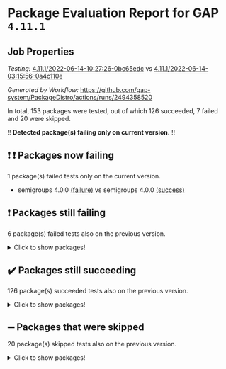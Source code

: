 # Package Evaluation Report for GAP `4.11.1`

## Job Properties

*Testing:* [4.11.1/2022-06-14-10:27:26-0bc65edc](https://github.com/gap-system/PackageDistro/blob/data/reports/4.11.1/2022-06-14-10:27:26-0bc65edc) vs [4.11.1/2022-06-14-03:15:56-0a4c110e](https://github.com/gap-system/PackageDistro/blob/data/reports/4.11.1/2022-06-14-03:15:56-0a4c110e)

*Generated by Workflow:* https://github.com/gap-system/PackageDistro/actions/runs/2494358520

In total, 153 packages were tested, out of which 126 succeeded, 7 failed and 20 were skipped.

:bangbang: **Detected package(s) failing only on current version.** :bangbang:

## :exclamation: :exclamation: Packages now failing

1 package(s) failed tests only on the current version.
- semigroups 4.0.0 [(failure)](https://github.com/gap-system/PackageDistro/runs/6878107053?check_suite_focus=true) vs semigroups 4.0.0 [(success)](https://github.com/gap-system/PackageDistro/runs/6873058327?check_suite_focus=true)

## :exclamation: Packages still failing

6 package(s) failed tests also on the previous version.
<details><summary>Click to show packages!</summary>

- fining 1.4.1 [(failure)](https://github.com/gap-system/PackageDistro/runs/6878098040?check_suite_focus=true)
- francy 1.2.4 [(failure)](https://github.com/gap-system/PackageDistro/runs/6878098836?check_suite_focus=true)
- hap 1.41 [(failure)](https://github.com/gap-system/PackageDistro/runs/6878100019?check_suite_focus=true)
- normalizinterface 1.3.2 [(failure)](https://github.com/gap-system/PackageDistro/runs/6878104210?check_suite_focus=true)
- packagemanager 1.2 [(failure)](https://github.com/gap-system/PackageDistro/runs/6878104818?check_suite_focus=true)
- recog 1.3.2 [(failure)](https://github.com/gap-system/PackageDistro/runs/6878106367?check_suite_focus=true)
</details>

## :heavy_check_mark: Packages still succeeding

126 package(s) succeeded tests also on the previous version.
<details><summary>Click to show packages!</summary>

- ace 5.4 [(success)](https://github.com/gap-system/PackageDistro/runs/6878092750?check_suite_focus=true)
- aclib 1.3.2 [(success)](https://github.com/gap-system/PackageDistro/runs/6878092896?check_suite_focus=true)
- agt 0.2 [(success)](https://github.com/gap-system/PackageDistro/runs/6878093023?check_suite_focus=true)
- alnuth 3.2.1 [(success)](https://github.com/gap-system/PackageDistro/runs/6878093163?check_suite_focus=true)
- anupq 3.2.6 [(success)](https://github.com/gap-system/PackageDistro/runs/6878093422?check_suite_focus=true)
- atlasrep 2.1.2 [(success)](https://github.com/gap-system/PackageDistro/runs/6878093586?check_suite_focus=true)
- autodoc 2022.03.10 [(success)](https://github.com/gap-system/PackageDistro/runs/6878093751?check_suite_focus=true)
- automata 1.15 [(success)](https://github.com/gap-system/PackageDistro/runs/6878093947?check_suite_focus=true)
- automgrp 1.3.2 [(success)](https://github.com/gap-system/PackageDistro/runs/6878094091?check_suite_focus=true)
- autpgrp 1.10.2 [(success)](https://github.com/gap-system/PackageDistro/runs/6878094254?check_suite_focus=true)
- cap 2022.06-02 [(success)](https://github.com/gap-system/PackageDistro/runs/6878094385?check_suite_focus=true)
- caratinterface 2.3.3 [(success)](https://github.com/gap-system/PackageDistro/runs/6878094481?check_suite_focus=true)
- cddinterface 2020.06.24 [(success)](https://github.com/gap-system/PackageDistro/runs/6878094587?check_suite_focus=true)
- circle 1.6.5 [(success)](https://github.com/gap-system/PackageDistro/runs/6878094782?check_suite_focus=true)
- classicpres 1.22 [(success)](https://github.com/gap-system/PackageDistro/runs/6878094904?check_suite_focus=true)
- cohomolo 1.6.10 [(success)](https://github.com/gap-system/PackageDistro/runs/6878095011?check_suite_focus=true)
- congruence 1.2.4 [(success)](https://github.com/gap-system/PackageDistro/runs/6878095147?check_suite_focus=true)
- corelg 1.56 [(success)](https://github.com/gap-system/PackageDistro/runs/6878095347?check_suite_focus=true)
- crime 1.6 [(success)](https://github.com/gap-system/PackageDistro/runs/6878095527?check_suite_focus=true)
- crisp 1.4.5 [(success)](https://github.com/gap-system/PackageDistro/runs/6878095751?check_suite_focus=true)
- crypting 0.10 [(success)](https://github.com/gap-system/PackageDistro/runs/6878095889?check_suite_focus=true)
- cryst 4.1.24 [(success)](https://github.com/gap-system/PackageDistro/runs/6878096051?check_suite_focus=true)
- crystcat 1.1.9 [(success)](https://github.com/gap-system/PackageDistro/runs/6878096221?check_suite_focus=true)
- ctbllib 1.3.4 [(success)](https://github.com/gap-system/PackageDistro/runs/6878096367?check_suite_focus=true)
- cubefree 1.19 [(success)](https://github.com/gap-system/PackageDistro/runs/6878096494?check_suite_focus=true)
- curlinterface 2.2.2 [(success)](https://github.com/gap-system/PackageDistro/runs/6878096608?check_suite_focus=true)
- cvec 2.7.5 [(success)](https://github.com/gap-system/PackageDistro/runs/6878096716?check_suite_focus=true)
- datastructures 0.2.7 [(success)](https://github.com/gap-system/PackageDistro/runs/6878096837?check_suite_focus=true)
- deepthought 1.0.5 [(success)](https://github.com/gap-system/PackageDistro/runs/6878097017?check_suite_focus=true)
- design 1.7 [(success)](https://github.com/gap-system/PackageDistro/runs/6878097123?check_suite_focus=true)
- difsets 2.3.1 [(success)](https://github.com/gap-system/PackageDistro/runs/6878097240?check_suite_focus=true)
- digraphs 1.5.3 [(success)](https://github.com/gap-system/PackageDistro/runs/6878097338?check_suite_focus=true)
- edim 1.3.5 [(success)](https://github.com/gap-system/PackageDistro/runs/6878097451?check_suite_focus=true)
- example 4.3.1 [(success)](https://github.com/gap-system/PackageDistro/runs/6878097560?check_suite_focus=true)
- factint 1.6.3 [(success)](https://github.com/gap-system/PackageDistro/runs/6878097718?check_suite_focus=true)
- ferret 1.0.7 [(success)](https://github.com/gap-system/PackageDistro/runs/6878097821?check_suite_focus=true)
- fga 1.4.0 [(success)](https://github.com/gap-system/PackageDistro/runs/6878097915?check_suite_focus=true)
- float 1.0.3 [(success)](https://github.com/gap-system/PackageDistro/runs/6878098153?check_suite_focus=true)
- format 1.4.3 [(success)](https://github.com/gap-system/PackageDistro/runs/6878098265?check_suite_focus=true)
- forms 1.2.7 [(success)](https://github.com/gap-system/PackageDistro/runs/6878098443?check_suite_focus=true)
- fplsa 1.2.5 [(success)](https://github.com/gap-system/PackageDistro/runs/6878098579?check_suite_focus=true)
- fr 2.4.8 [(success)](https://github.com/gap-system/PackageDistro/runs/6878098672?check_suite_focus=true)
- fwtree 1.3 [(success)](https://github.com/gap-system/PackageDistro/runs/6878098984?check_suite_focus=true)
- gbnp 1.0.5 [(success)](https://github.com/gap-system/PackageDistro/runs/6878099068?check_suite_focus=true)
- generalizedmorphismsforcap 2022.05-01 [(success)](https://github.com/gap-system/PackageDistro/runs/6878099159?check_suite_focus=true)
- genss 1.6.6 [(success)](https://github.com/gap-system/PackageDistro/runs/6878099274?check_suite_focus=true)
- gradedringforhomalg 2022.03-01 [(success)](https://github.com/gap-system/PackageDistro/runs/6878099374?check_suite_focus=true)
- grape 4.8.5 [(success)](https://github.com/gap-system/PackageDistro/runs/6878099479?check_suite_focus=true)
- groupoids 1.69 [(success)](https://github.com/gap-system/PackageDistro/runs/6878099582?check_suite_focus=true)
- grpconst 2.6.2 [(success)](https://github.com/gap-system/PackageDistro/runs/6878099688?check_suite_focus=true)
- guarana 0.96.3 [(success)](https://github.com/gap-system/PackageDistro/runs/6878099804?check_suite_focus=true)
- guava 3.16 [(success)](https://github.com/gap-system/PackageDistro/runs/6878099913?check_suite_focus=true)
- hapcryst 0.1.14 [(success)](https://github.com/gap-system/PackageDistro/runs/6878100119?check_suite_focus=true)
- hecke 1.5.3 [(success)](https://github.com/gap-system/PackageDistro/runs/6878100213?check_suite_focus=true)
- help 3.5 [(success)](https://github.com/gap-system/PackageDistro/runs/6878100350?check_suite_focus=true)
- idrel 2.44 [(success)](https://github.com/gap-system/PackageDistro/runs/6878100478?check_suite_focus=true)
- images 1.3.1 [(success)](https://github.com/gap-system/PackageDistro/runs/6878100621?check_suite_focus=true)
- intpic 0.3.0 [(success)](https://github.com/gap-system/PackageDistro/runs/6878100736?check_suite_focus=true)
- io 4.7.2 [(success)](https://github.com/gap-system/PackageDistro/runs/6878100890?check_suite_focus=true)
- irredsol 1.4.3 [(success)](https://github.com/gap-system/PackageDistro/runs/6878101061?check_suite_focus=true)
- json 2.1.0 [(success)](https://github.com/gap-system/PackageDistro/runs/6878101220?check_suite_focus=true)
- jupyterkernel 1.4.1 [(success)](https://github.com/gap-system/PackageDistro/runs/6878101331?check_suite_focus=true)
- jupyterviz 1.5.1 [(success)](https://github.com/gap-system/PackageDistro/runs/6878101454?check_suite_focus=true)
- kan 1.34 [(success)](https://github.com/gap-system/PackageDistro/runs/6878101585?check_suite_focus=true)
- kbmag 1.5.9 [(success)](https://github.com/gap-system/PackageDistro/runs/6878101694?check_suite_focus=true)
- laguna 3.9.5 [(success)](https://github.com/gap-system/PackageDistro/runs/6878101827?check_suite_focus=true)
- liealgdb 2.2.1 [(success)](https://github.com/gap-system/PackageDistro/runs/6878101965?check_suite_focus=true)
- liepring 2.6 [(success)](https://github.com/gap-system/PackageDistro/runs/6878102108?check_suite_focus=true)
- liering 2.4.2 [(success)](https://github.com/gap-system/PackageDistro/runs/6878102275?check_suite_focus=true)
- linearalgebraforcap 2022.06-01 [(success)](https://github.com/gap-system/PackageDistro/runs/6878102454?check_suite_focus=true)
- loops 3.4.1 [(success)](https://github.com/gap-system/PackageDistro/runs/6878102619?check_suite_focus=true)
- lpres 1.0.3 [(success)](https://github.com/gap-system/PackageDistro/runs/6878102796?check_suite_focus=true)
- majoranaalgebras 1.4 [(success)](https://github.com/gap-system/PackageDistro/runs/6878102939?check_suite_focus=true)
- mapclass 1.4.5 [(success)](https://github.com/gap-system/PackageDistro/runs/6878103070?check_suite_focus=true)
- matgrp 0.64 [(success)](https://github.com/gap-system/PackageDistro/runs/6878103194?check_suite_focus=true)
- modisom 2.5.2 [(success)](https://github.com/gap-system/PackageDistro/runs/6878103307?check_suite_focus=true)
- modulepresentationsforcap 2022.05-03 [(success)](https://github.com/gap-system/PackageDistro/runs/6878103430?check_suite_focus=true)
- monoidalcategories 2022.05-06 [(success)](https://github.com/gap-system/PackageDistro/runs/6878103567?check_suite_focus=true)
- nconvex 2020.11-04 [(success)](https://github.com/gap-system/PackageDistro/runs/6878103705?check_suite_focus=true)
- nilmat 1.4.1 [(success)](https://github.com/gap-system/PackageDistro/runs/6878103855?check_suite_focus=true)
- nock 1.5 [(success)](https://github.com/gap-system/PackageDistro/runs/6878103988?check_suite_focus=true)
- nq 2.5.8 [(success)](https://github.com/gap-system/PackageDistro/runs/6878104314?check_suite_focus=true)
- numericalsgps 1.3.0 [(success)](https://github.com/gap-system/PackageDistro/runs/6878104430?check_suite_focus=true)
- openmath 11.5.1 [(success)](https://github.com/gap-system/PackageDistro/runs/6878104545?check_suite_focus=true)
- orb 4.8.4 [(success)](https://github.com/gap-system/PackageDistro/runs/6878104710?check_suite_focus=true)
- patternclass 2.4.2 [(success)](https://github.com/gap-system/PackageDistro/runs/6878104967?check_suite_focus=true)
- permut 2.0.4 [(success)](https://github.com/gap-system/PackageDistro/runs/6878105141?check_suite_focus=true)
- polenta 1.3.10 [(success)](https://github.com/gap-system/PackageDistro/runs/6878105259?check_suite_focus=true)
- polymaking 0.8.6 [(success)](https://github.com/gap-system/PackageDistro/runs/6878105367?check_suite_focus=true)
- primgrp 3.4.2 [(success)](https://github.com/gap-system/PackageDistro/runs/6878105483?check_suite_focus=true)
- profiling 2.5.0 [(success)](https://github.com/gap-system/PackageDistro/runs/6878105625?check_suite_focus=true)
- qpa 1.33 [(success)](https://github.com/gap-system/PackageDistro/runs/6878105731?check_suite_focus=true)
- quagroup 1.8.3 [(success)](https://github.com/gap-system/PackageDistro/runs/6878105847?check_suite_focus=true)
- radiroot 2.9 [(success)](https://github.com/gap-system/PackageDistro/runs/6878105951?check_suite_focus=true)
- rcwa 4.6.4 [(success)](https://github.com/gap-system/PackageDistro/runs/6878106085?check_suite_focus=true)
- rds 1.8 [(success)](https://github.com/gap-system/PackageDistro/runs/6878106230?check_suite_focus=true)
- repndecomp 1.2.1 [(success)](https://github.com/gap-system/PackageDistro/runs/6878106480?check_suite_focus=true)
- repsn 3.1.0 [(success)](https://github.com/gap-system/PackageDistro/runs/6878106628?check_suite_focus=true)
- resclasses 4.7.2 [(success)](https://github.com/gap-system/PackageDistro/runs/6878106782?check_suite_focus=true)
- scscp 2.3.1 [(success)](https://github.com/gap-system/PackageDistro/runs/6878106892?check_suite_focus=true)
- sglppow 2.2 [(success)](https://github.com/gap-system/PackageDistro/runs/6878107186?check_suite_focus=true)
- sgpviz 0.999.5 [(success)](https://github.com/gap-system/PackageDistro/runs/6878107373?check_suite_focus=true)
- simpcomp 2.1.14 [(success)](https://github.com/gap-system/PackageDistro/runs/6878107469?check_suite_focus=true)
- singular 2020.12.18 [(success)](https://github.com/gap-system/PackageDistro/runs/6878107585?check_suite_focus=true)
- sla 1.5.3 [(success)](https://github.com/gap-system/PackageDistro/runs/6878107703?check_suite_focus=true)
- smallgrp 1.5 [(success)](https://github.com/gap-system/PackageDistro/runs/6878107794?check_suite_focus=true)
- smallsemi 0.6.13 [(success)](https://github.com/gap-system/PackageDistro/runs/6878107916?check_suite_focus=true)
- sonata 2.9.4 [(success)](https://github.com/gap-system/PackageDistro/runs/6878108078?check_suite_focus=true)
- sophus 1.25 [(success)](https://github.com/gap-system/PackageDistro/runs/6878108206?check_suite_focus=true)
- spinsym 1.5.2 [(success)](https://github.com/gap-system/PackageDistro/runs/6878108338?check_suite_focus=true)
- symbcompcc 1.3.2 [(success)](https://github.com/gap-system/PackageDistro/runs/6878108445?check_suite_focus=true)
- thelma 1.3 [(success)](https://github.com/gap-system/PackageDistro/runs/6878108590?check_suite_focus=true)
- tomlib 1.2.9 [(success)](https://github.com/gap-system/PackageDistro/runs/6878108856?check_suite_focus=true)
- toric 1.9.5 [(success)](https://github.com/gap-system/PackageDistro/runs/6878108991?check_suite_focus=true)
- transgrp 3.6.2 [(success)](https://github.com/gap-system/PackageDistro/runs/6878109098?check_suite_focus=true)
- ugaly 4.0.2 [(success)](https://github.com/gap-system/PackageDistro/runs/6878109231?check_suite_focus=true)
- unipot 1.5 [(success)](https://github.com/gap-system/PackageDistro/runs/6878109384?check_suite_focus=true)
- unitlib 4.1.0 [(success)](https://github.com/gap-system/PackageDistro/runs/6878109527?check_suite_focus=true)
- utils 0.72 [(success)](https://github.com/gap-system/PackageDistro/runs/6878109634?check_suite_focus=true)
- uuid 0.7 [(success)](https://github.com/gap-system/PackageDistro/runs/6878109745?check_suite_focus=true)
- walrus 0.9991 [(success)](https://github.com/gap-system/PackageDistro/runs/6878109899?check_suite_focus=true)
- wedderga 4.10.2 [(success)](https://github.com/gap-system/PackageDistro/runs/6878110030?check_suite_focus=true)
- xmod 2.88 [(success)](https://github.com/gap-system/PackageDistro/runs/6878110165?check_suite_focus=true)
- xmodalg 1.22 [(success)](https://github.com/gap-system/PackageDistro/runs/6878110302?check_suite_focus=true)
- yangbaxter 0.10.0 [(success)](https://github.com/gap-system/PackageDistro/runs/6878110412?check_suite_focus=true)
- zeromqinterface 0.13 [(success)](https://github.com/gap-system/PackageDistro/runs/6878110524?check_suite_focus=true)
</details>

## :heavy_minus_sign: Packages that were skipped

20 package(s) skipped tests also on the previous version.
<details><summary>Click to show packages!</summary>

- 4ti2interface 2022.03-01 [(skipped)](https://github.com/gap-system/PackageDistro/runs/6877972030?check_suite_focus=true)
- browse 1.8.14 [(skipped)](https://github.com/gap-system/PackageDistro/runs/6877972030?check_suite_focus=true)
- examplesforhomalg 2022.03-01 [(skipped)](https://github.com/gap-system/PackageDistro/runs/6877972030?check_suite_focus=true)
- gapdoc 1.6.5 [(skipped)](https://github.com/gap-system/PackageDistro/runs/6877972030?check_suite_focus=true)
- gauss 2022.03-01 [(skipped)](https://github.com/gap-system/PackageDistro/runs/6877972030?check_suite_focus=true)
- gaussforhomalg 2022.03-01 [(skipped)](https://github.com/gap-system/PackageDistro/runs/6877972030?check_suite_focus=true)
- gradedmodules 2022.03-01 [(skipped)](https://github.com/gap-system/PackageDistro/runs/6877972030?check_suite_focus=true)
- homalg 2022.03-01 [(skipped)](https://github.com/gap-system/PackageDistro/runs/6877972030?check_suite_focus=true)
- homalgtocas 2022.03-01 [(skipped)](https://github.com/gap-system/PackageDistro/runs/6877972030?check_suite_focus=true)
- io_forhomalg 2022.03-01 [(skipped)](https://github.com/gap-system/PackageDistro/runs/6877972030?check_suite_focus=true)
- itc 1.5.1 [(skipped)](https://github.com/gap-system/PackageDistro/runs/6877972030?check_suite_focus=true)
- localizeringforhomalg 2022.03-01 [(skipped)](https://github.com/gap-system/PackageDistro/runs/6877972030?check_suite_focus=true)
- matricesforhomalg 2022.04-01 [(skipped)](https://github.com/gap-system/PackageDistro/runs/6877972030?check_suite_focus=true)
- modules 2022.03-01 [(skipped)](https://github.com/gap-system/PackageDistro/runs/6877972030?check_suite_focus=true)
- polycyclic 2.16 [(skipped)](https://github.com/gap-system/PackageDistro/runs/6877972030?check_suite_focus=true)
- ringsforhomalg 2022.04-01 [(skipped)](https://github.com/gap-system/PackageDistro/runs/6877972030?check_suite_focus=true)
- sco 2022.03-01 [(skipped)](https://github.com/gap-system/PackageDistro/runs/6877972030?check_suite_focus=true)
- toolsforhomalg 2022.05-01 [(skipped)](https://github.com/gap-system/PackageDistro/runs/6877972030?check_suite_focus=true)
- toricvarieties 2022.03.23 [(skipped)](https://github.com/gap-system/PackageDistro/runs/6877972030?check_suite_focus=true)
- xgap 4.31 [(skipped)](https://github.com/gap-system/PackageDistro/runs/6877972030?check_suite_focus=true)
</details>

